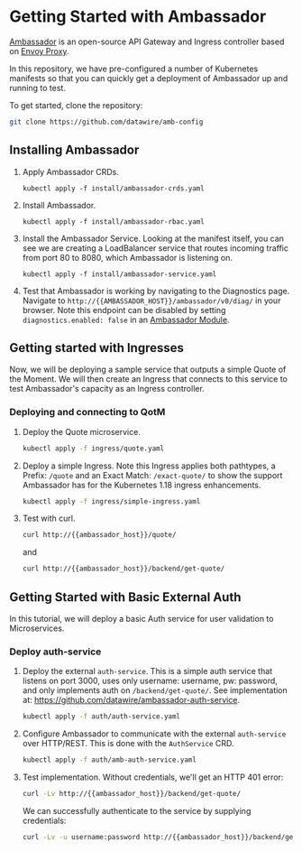 # Getting Started with Ambassador

[Ambassador](https://getambassador.io/) is an open-source API Gateway and Ingress controller based on [Envoy Proxy](https://www.envoyproxy.io/).  



In this repository, we have pre-configured a number of Kubernetes manifests so that you can quickly get a deployment of Ambassador up and running to test.

To get started, clone the repository:
```bash
git clone https://github.com/datawire/amb-config
```

## Installing Ambassador

1. Apply Ambassador CRDs.

   ```
   kubectl apply -f install/ambassador-crds.yaml
   ```

2. Install Ambassador.

   ```
   kubectl apply -f install/ambassador-rbac.yaml
   ```

4. Install the Ambassador Service.  Looking at the manifest itself, you can see we are creating a LoadBalancer service that routes incoming traffic from port 80 to 8080, which Ambassador is listening on.

   ```
   kubectl apply -f install/ambassador-service.yaml
   ```

5. Test that Ambassador is working by navigating to the Diagnostics page.  Navigate to `http://{{AMBASSADOR_HOST}}/ambassador/v0/diag/` in your browser.  Note this endpoint can be disabled by setting `diagnostics.enabled: false` in an [Ambassador Module](https://www.getambassador.io/docs/latest/topics/running/ambassador/).

## Getting started with Ingresses

Now, we will be deploying a sample service that outputs a simple Quote of the Moment.  We will then create an Ingress that connects to this service to test Ambassador's capacity as an Ingress controller.

### Deploying and connecting to QotM

1. Deploy the Quote microservice.

   ```bash
   kubectl apply -f ingress/quote.yaml
   ```

2. Deploy a simple Ingress.  Note this Ingress applies both pathtypes, a Prefix: `/quote` and an Exact Match: `/exact-quote/` to show the support Ambassador has for the Kubernetes 1.18 ingress enhancements.

   ```bash
   kubectl apply -f ingress/simple-ingress.yaml
   ```

3. Test with curl.

   ```bash
   curl http://{{ambassador_host}}/quote/
   ```
   and

   ```bash
   curl http://{{ambassador_host}}/backend/get-quote/
   ```

## Getting Started with Basic External Auth

In this tutorial, we will deploy a basic Auth service for user validation to Microservices.

### Deploy auth-service

1. Deploy the external `auth-service`. This is a simple auth service that listens on port 3000, uses only username: username, pw: password, and only implements auth on `/backend/get-quote/`.  See implementation at: https://github.com/datawire/ambassador-auth-service.

   ```bash
   kubectl apply -f auth/auth-service.yaml
   ```

2. Configure Ambassador to communicate with the external `auth-service` over HTTP/REST. This is done with the `AuthService` CRD.

   ```bash
   kubectl apply -f auth/amb-auth-service.yaml
   ```

3. Test implementation. Without credentials, we'll get an HTTP 401 error:

   ```bash
   curl -Lv http://{{ambassador_host}}/backend/get-quote/
   ```

   We can successfully authenticate to the service by supplying credentials:
   ```bash
   curl -Lv -u username:password http://{{ambassador_host}}/backend/get-quote/
   ```
